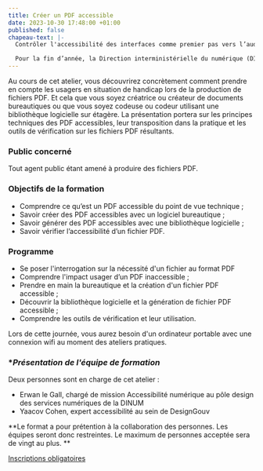 ```yaml
---
title: Créer un PDF accessible
date: 2023-10-30 17:48:00 +01:00
published: false
chapeau-text: |-
  Contrôler l'accessibilité des interfaces comme premier pas vers l’audit de conformité au Référentiel général d’amélioration de l’accessibilité (RGAA).

  Pour la fin d’année, la Direction interministérielle du numérique (DINUM) a conçu un programme de 5 ateliers de formation pour vous aider à améliorer les services publics en ligne.
---
```


Au cours de cet atelier, vous découvrirez concrètement comment prendre en compte les usagers en situation de handicap lors de la production de fichiers PDF. Et cela que vous soyez créatrice ou créateur de documents bureautiques ou que vous soyez codeuse ou codeur utilisant une bibliothèque logicielle sur étagère. La présentation portera sur les principes techniques des PDF accessibles, leur transposition dans la pratique et les outils de vérification sur les fichiers PDF résultants.

### **Public concerné**
Tout agent public étant amené à produire des fichiers PDF.

### **Objectifs de la formation** 
* Comprendre ce qu’est un PDF accessible du point de vue technique ;
* Savoir créer des PDF accessibles avec un logiciel bureautique ;
* Savoir générer des PDF accessibles avec une bibliothèque logicielle ;
* Savoir vérifier l’accessibilité d’un fichier PDF.

### **Programme**
* Se poser l'interrogation sur la nécessité d'un fichier au format PDF
* Comprendre l'impact usager d’un PDF inaccessible ;
* Prendre en main la bureautique et la création d'un fichier PDF accessible ;
* Découvrir la bibliothèque logicielle et la génération de fichier PDF accessible ;
* Comprendre les outils de vérification et leur utilisation.

Lors de cette journée, vous aurez besoin d'un ordinateur portable avec une connexion wifi au moment des ateliers pratiques.

### **Présentation de l'équipe de formation*

Deux personnes sont en charge de cet atelier :
* Erwan le Gall, chargé de mission Accessibilité numérique au pôle design des services numériques de la DINUM
* Yaacov Cohen, expert accessibilité au sein de DesignGouv

**Le format a pour prétention à la collaboration des personnes. Les équipes seront donc restreintes. Le maximum de personnes acceptée sera de vingt au plus. **

<div class="lien-important"><p><a href="https://design.numerique.gouv.fr/formations/accessibilite/atelier-coder-accessible/">Inscriptions obligatoires</a></p></div>